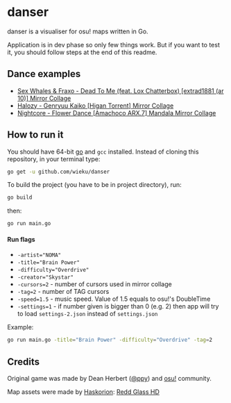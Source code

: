 # danser
danser is a visualiser for osu! maps written in Go.

Application is in dev phase so only few things work. But if you want to test it, you should follow steps at the end of this readme.

## Dance examples
* [Sex Whales & Fraxo - Dead To Me (feat. Lox Chatterbox) [extrad1881 (ar 10)] Mirror Collage](https://youtu.be/KCHqrVGdXrk)
* [Halozy - Genryuu Kaiko [Higan Torrent] Mirror Collage](https://youtu.be/HCVIBQh4ljI)
* [Nightcore - Flower Dance [Amachoco ARX.7] Mandala Mirror Collage](https://youtu.be/HBC89S-UwFc)

## How to run it
You should have 64-bit [go](https://golang.org/dl/) and `gcc` installed. Instead of cloning this repository, in your terminal type:
```bash
go get -u github.com/wieku/danser
```

To build the project (you have to be in project directory), run:
```bash
go build
```
then:
```bash
go run main.go
```

#### Run flags
* `-artist="NOMA"`
* `-title="Brain Power"`
* `-difficulty="Overdrive"`
* `-creator="Skystar"`
* `-cursors=2` - number of cursors used in mirror collage
* `-tag=2` - number of TAG cursors
* `-speed=1.5` - music speed. Value of 1.5 equals to osu!'s DoubleTime
* `-settings=1` - if number given is bigger than 0 (e.g. 2) then app will try to load `settings-2.json` instead of `settings.json`

Example:
```bash
go run main.go -title="Brain Power" -difficulty="Overdrive" -tag=2
```


## Credits

Original game was made by Dean Herbert ([@ppy](https://github.com/ppy)) and [osu!](https://osu.ppy.sh/) community.

Map assets were made by [Haskorion](https://osu.ppy.sh/users/3252321): [Redd Glass HD](https://osu.ppy.sh/community/forums/topics/211396)
